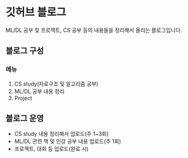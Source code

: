 # 깃허브 블로그

ML/DL 공부 및 프로젝트, CS 공부 등의 내용들을 정리해서 올리는 블로그입니다.

## 블로그 구성
### 메뉴
1. CS study(자료구조 및 알고리즘 공부)
2. ML/DL 공부 내용 정리
3. Project

## 블로그 운영
* CS study 내용 정리해서 업로드(주 1~3회)
* ML/DL 관련 책 및 인강 공부 내용 업로드(주 1회)
* 프로젝트, 대회 등 업로드(완료 시)
